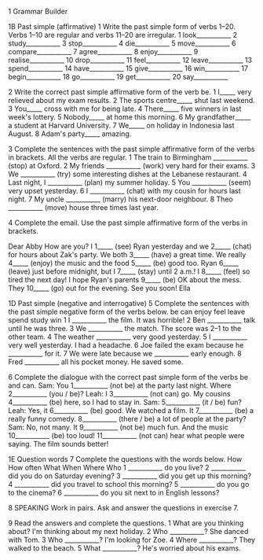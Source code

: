 1 Grammar Builder

1B Past simple (affirmative)
1 Write the past simple form of verbs 1–20. Verbs 1–10 are regular and verbs 11–20 are irregular.
1 look___________
2 study___________
3 stop___________
4 die___________
5 move___________
6 compare___________
7 agree___________
8 enjoy___________
9 realise___________
10 drop___________
11 feel___________
12 leave___________
13 spend___________
14 have___________
15 give___________
16 win___________
17 begin___________
18 go___________
19 get___________
20 say___________

2 Write the correct past simple affirmative form of the verb be.
1 I_____ very relieved about my exam results.
2 The sports centre_____ shut last weekend.
3 You_____ cross with me for being late.
4 There_____ five winners in last week's lottery.
5 Nobody_____ at home this morning.
6 My grandfather_____ a student at Harvard University.
7 We_____ on holiday in Indonesia last August.
8 Adam's party_____ amazing.

3 Complete the sentences with the past simple affirmative form of the verbs in brackets. All the verbs are regular.
1 The train to Birmingham ___________ (stop) at Oxford.
2 My friends ___________ (work) very hard for their exams.
3 We ___________ (try) some interesting dishes at the Lebanese restaurant.
4 Last night, I ___________ (plan) my summer holiday.
5 You ___________ (seem) very upset yesterday.
6 I ___________ (chat) with my cousin for hours last night.
7 My uncle ___________ (marry) his next-door neighbour.
8 Theo ___________ (move) house three times last year.

4 Complete the email. Use the past simple affirmative form of the verbs in brackets.

Dear Abby
How are you? I 1_____ (see) Ryan yesterday and we 2_____ (chat) for hours about Zak's party. We both 3_____ (have) a great time. We really 4_____ (enjoy) the music and the food 5_____ (be) good too. Ryan 6_____ (leave) just before midnight, but I 7_____ (stay) until 2 a.m.! I 8_____ (feel) so tired the next day! I hope Ryan's parents 9_____ (be) OK about the mess. They 10_____ (go) out for the evening.
See you soon!
Ella

1D Past simple (negative and interrogative)
5 Complete the sentences with the past simple negative form of the verbs below.
be   can   enjoy   feel   leave   spend   study   win
1 I ___________ the film. It was horrible!
2 Ben ___________ talk until he was three.
3 We ___________ the match. The score was 2–1 to the other team.
4 The weather ___________ very good yesterday.
5 I ___________ very well yesterday. I had a headache.
6 Joe failed the exam because he ___________ for it.
7 We were late because we ___________ early enough.
8 Fred ___________ all his pocket money. He saved some.

6 Complete the dialogue with the correct past simple form of the verbs be and can.
Sam: You 1___________ (not be) at the party last night. Where 2___________ (you / be)?
Leah: I 3___________ (not can) go. My cousins 4___________ (be) here, so I had to stay in.
Sam: 5___________ (it / be) fun?
Leah: Yes, it 6___________ (be) good. We watched a film. It 7___________ (be) a really funny comedy. 8___________ (there / be) a lot of people at the party?
Sam: No, not many. It 9___________ (not be) much fun. And the music 10___________ (be) too loud! 11___________ (not can) hear what people were saying. The film sounds better!

1E Question words
7 Complete the questions with the words below.
How   How often   What   When   Where   Who
1 ___________ do you live?
2 ___________ did you do on Saturday evening?
3 ___________ did you get up this morning?
4 ___________ did you travel to school this morning?
5 ___________ do you go to the cinema?
6 ___________ do you sit next to in English lessons?

8 SPEAKING Work in pairs. Ask and answer the questions in exercise 7.

9 Read the answers and complete the questions.
1 What are you thinking about?
   I'm thinking about my next holiday.
2 Who ___________?
   She danced with Tom.
3 Who ___________?
   I'm looking for Zoe.
4 Where ___________?
   They walked to the beach.
5 What ___________?
   He's worried about his exams.